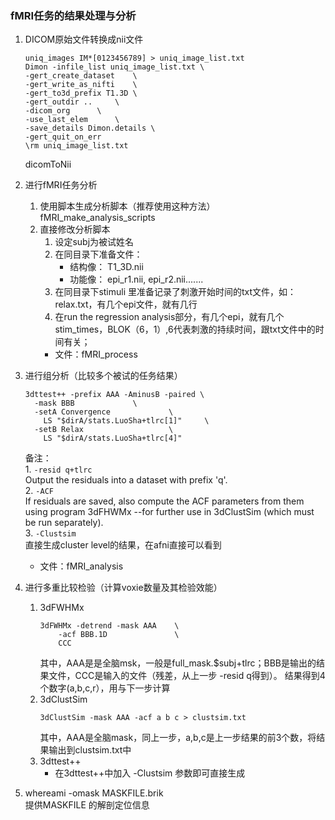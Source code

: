 ### fMRI任务的结果处理与分析
1. DICOM原始文件转换成nii文件
    ```
    uniq_images IM*[0123456789] > uniq_image_list.txt
    Dimon -infile_list uniq_image_list.txt \
	-gert_create_dataset	\
	-gert_write_as_nifti	\
	-gert_to3d_prefix T1.3D	\
	-gert_outdir ..		\
	-dicom_org		\
	-use_last_elem		\
	-save_details Dimon.details	\
	-gert_quit_on_err  
    \rm uniq_image_list.txt
    ```
    dicomToNii

2. 进行fMRI任务分析
    1. 使用脚本生成分析脚本（推荐使用这种方法）
        fMRI_make_analysis_scripts
    2. 直接修改分析脚本
        1. 设定subj为被试姓名
        2. 在同目录下准备文件：
            * 结构像： T1_3D.nii
            * 功能像： epi_r1.nii, epi_r2.nii.......
        3. 在同目录下stimuli 里准备记录了刺激开始时间的txt文件，如：relax.txt，有几个epi文件，就有几行
        4. 在run the regression analysis部分，有几个epi，就有几个stim_times，BLOK（6，1）,6代表刺激的持续时间，跟txt文件中的时间有关；
        * 文件：fMRI_process
    
3. 进行组分析（比较多个被试的任务结果）
    ```
    3dttest++ -prefix AAA -AminusB -paired \
	  -mask BBB				\
	  -setA Convergence				\
	  	LS "$dirA/stats.LuoSha+tlrc[1]"		\
	  -setB Relax					\
		LS "$dirA/stats.LuoSha+tlrc[4]"	
    ```
    备注：  
        1. `-resid q+tlrc`  
        Output the residuals into a dataset with prefix 'q'.    
        2. `-ACF`   
        If residuals are saved, also compute the ACF parameters from them using program 3dFHWMx --for further use in 3dClustSim (which must be run separately).     
        3. `-Clustsim`  
        直接生成cluster level的结果，在afni直接可以看到 
    * 文件：fMRI_analysis    

4. 进行多重比较检验（计算voxie数量及其检验效能）
    1. 3dFWHMx  
        ```
        3dFWHMx -detrend -mask AAA    \
            -acf BBB.1D               \
            CCC
        ```
        其中，AAA是是全脑msk，一般是full_mask.$subj+tlrc；BBB是输出的结果文件，CCC是输入的文件（残差，从上一步 -resid q得到）。
        结果得到4个数字(a,b,c,r），用与下一步计算
    2. 3dClustSim   
        ```
        3dClustSim -mask AAA -acf a b c > clustsim.txt
        ```
        其中，AAA是全脑mask，同上一步，a,b,c是上一步结果的前3个数，将结果输出到clustsim.txt中
    3. 3dttest++    
        * 在3dttest++中加入 -Clustsim 参数即可直接生成 
4. whereami -omask MASKFILE.brik    
    提供MASKFILE 的解剖定位信息